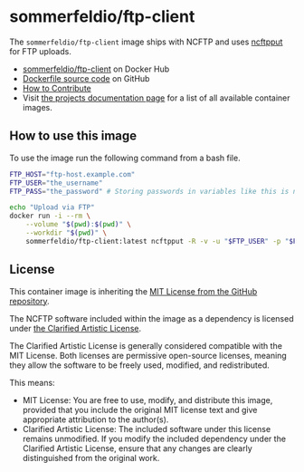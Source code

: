 # sommerfeldio/ftp-client

The `sommerfeldio/ftp-client` image ships with NCFTP and uses [ncftpput](https://www.ncftp.com/ncftp/doc/ncftpput.html) for FTP uploads.

- [sommerfeldio/ftp-client](https://hub.docker.com/r/sommerfeldio/ftp-client) on Docker Hub
- [Dockerfile source code](https://github.com/sommerfeld-io/container-images/tree/main/components/ftp-client) on GitHub
- [How to Contribute](https://sommerfeld-io.github.io/container-images/about/contribute)
- Visit [the projects documentation page](https://sommerfeld-io.github.io/container-images) for a list of all available container images.

## How to use this image
To use the image run the following command from a bash file.

```bash
FTP_HOST="ftp-host.example.com"
FTP_USER="the_username"
FTP_PASS="the_password" # Storing passwords in variables like this is not a recommended way to handle secrets

echo "Upload via FTP"
docker run -i --rm \
    --volume "$(pwd):$(pwd)" \
    --workdir "$(pwd)" \
    sommerfeldio/ftp-client:latest ncftpput -R -v -u "$FTP_USER" -p "$FTP_PASS" "$FTP_HOST" / ./*
```

## License
This container image is inheriting the [MIT License from the GitHub repository](https://sommerfeld-io.github.io/container-images/about/license).

The NCFTP software included within the image as a dependency is licensed under [the Clarified Artistic License](https://www.ncftp.com/ncftp/doc/LICENSE.txt).

The Clarified Artistic License is generally considered compatible with the MIT License. Both licenses are permissive open-source licenses, meaning they allow the software to be freely used, modified, and redistributed.

This means:

- MIT License: You are free to use, modify, and distribute this image, provided that you include the original MIT license text and give appropriate attribution to the author(s).
- Clarified Artistic License: The included software under this license remains unmodified. If you modify the included dependency under the Clarified Artistic License, ensure that any changes are clearly distinguished from the original work.

<!-- !    DO NOT EDIT DIRECTLY !!!!!                                          -->
<!-- !    File is auto-generated by pipeline                                   ->
<!-- !    Contents are based on README files in components/<THE_IMAGE> dir    -->
